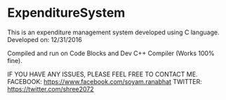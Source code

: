 # ExpenditureSystem 

This is an expenditure management system developed using C language.
Developed on: 12/31/2016

Compiled and run on Code Blocks and Dev C++ Compiler (Works 100% fine).

IF YOU HAVE ANY ISSUES, PLEASE FEEL FREE TO CONTACT ME.
FACEBOOK: https://www.facebook.com/soyam.ranabhat
TWITTER: https://twitter.com/shree2072

